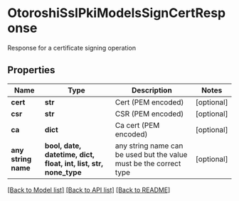 # OtoroshiSslPkiModelsSignCertResponse

Response for a certificate signing operation

## Properties
Name | Type | Description | Notes
------------ | ------------- | ------------- | -------------
**cert** | **str** | Cert (PEM encoded) | [optional] 
**csr** | **str** | CSR (PEM encoded) | [optional] 
**ca** | **dict** | Ca cert (PEM encoded) | [optional] 
**any string name** | **bool, date, datetime, dict, float, int, list, str, none_type** | any string name can be used but the value must be the correct type | [optional]

[[Back to Model list]](../README.md#documentation-for-models) [[Back to API list]](../README.md#documentation-for-api-endpoints) [[Back to README]](../README.md)


